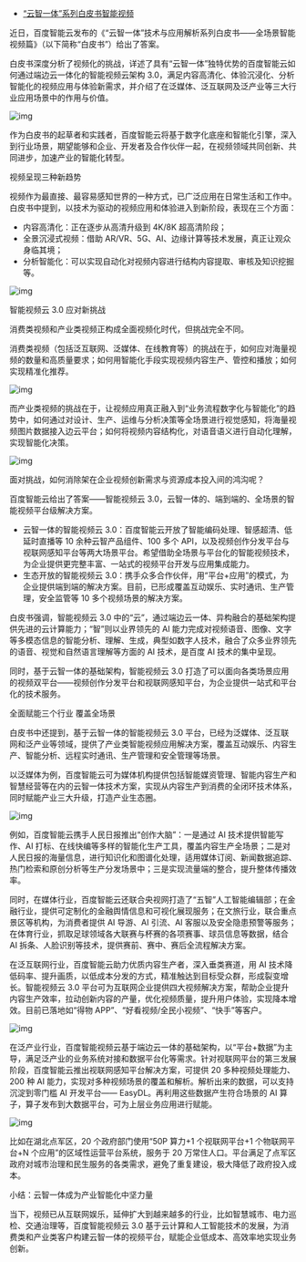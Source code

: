 - [“云智一体”系列白皮书智能视频](https://xie.infoq.cn/article/b18db0cf05d3fd3fda2dbfe23)

近日，百度智能云发布的《“云智一体”技术与应用解析系列白皮书——全场景智能视频篇》（以下简称“白皮书”）给出了答案。

白皮书深度分析了视频化的挑战，详述了具有“云智一体”独特优势的百度智能云如何通过端边云一体化的智能视频云架构 3.0，满足内容高清化、体验沉浸化、分析智能化的视频应用与体验新需求，并介绍了在泛媒体、泛互联网及泛产业等三大行业应用场景中的作用与价值。



![img](https://static001.geekbang.org/infoq/3f/3fd1b741f3160ce96ace8b4cf10f4cbb.png) 

作为白皮书的起草者和实践者，百度智能云将基于数字化底座和智能化引擎，深入到行业场景，期望能够和企业、开发者及合作伙伴一起，在视频领域共同创新、共同进步，加速产业的智能化转型。

 视频呈现三种新趋势 

视频作为最直接、最容易感知世界的一种方式，已广泛应用在日常生活和工作中。 白皮书中提到，以技术为驱动的视频应用和体验进入到新阶段，表现在三个方面：

- 内容高清化：正在逐步从高清升级到 4K/8K 超高清阶段；
- 全景沉浸式视频：借助 AR/VR、5G、AI、边缘计算等技术发展，真正让观众身临其境；
- 分析智能化：可以实现自动化对视频内容进行结构内容提取、审核及知识挖掘等。



![img](https://static001.geekbang.org/infoq/e4/e4ea1875e63eafe542e69ec5541ee55b.png) 



 智能视频云 3.0 应对新挑战 

消费类视频和产业类视频正构成全面视频化时代，但挑战完全不同。

消费类视频（包括泛互联网、泛媒体、在线教育等）的挑战在于，如何应对海量视频的数量和高质量要求；如何用智能化手段实现视频内容生产、管控和播放；如何实现精准化推荐。

![img](https://static001.geekbang.org/infoq/7f/7f0808e47ae1dbdede32c97a1618c0af.png) 



而产业类视频的挑战在于，让视频应用真正融入到“业务流程数字化与智能化”的趋势中，如何通过对设计、生产、运维与分析决策等全场景进行视觉感知，将海量视频图片数据接入边云平台；如何将视频内容结构化，对语音语义进行自动化理解，实现智能化决策。

![img](https://static001.geekbang.org/infoq/08/0847e7148bc04096112aacfc6a854774.png) 

 面对挑战，如何消除架在企业视频创新需求与资源成本投入间的鸿沟呢？

百度智能云给出了答案——智能视频云 3.0，云智一体的、端到端的、全场景的智能视频平台级解决方案。

- 云智一体的智能视频云 3.0：百度智能云开放了智能编码处理、智感超清、低延时直播等 10 余种云智产品组件、100 多个 API，以及视频创作分发平台与视联网感知平台等两大场景平台。希望借助全场景与平台化的智能视频技术，为企业提供更完整丰富、一站式的视频平台开发与应用集成能力。
- 生态开放的智能视频云 3.0：携手众多合作伙伴，用“平台+应用”的模式，为企业提供端到端的解决方案。目前，已形成覆盖互动娱乐、实时通讯、生产管理，安全监管等 10 多个视频场景的解决方案。

白皮书强调，智能视频云 3.0 中的“云”，通过端边云一体、异构融合的基础架构提供先进的云计算能力；“智”则以业界领先的 AI 能力完成对视频语音、图像、文字等多模态信息的智能分析、理解、生成，典型如数字人技术，融合了众多业界领先的语音、视觉和自然语言理解等方面的 AI 技术，是百度 AI 技术的集中呈现。

同时，基于云智一体的基础架构，智能视频云 3.0 打造了可以面向各类场景应用的视频双平台——视频创作分发平台和视联网感知平台，为企业提供一站式和平台化的技术服务。

 全面赋能三个行业 覆盖全场景 

白皮书中还提到，基于云智一体的智能视频云 3.0 平台，已经为泛媒体、泛互联网和泛产业等领域，提供了产业类智能视频应用解决方案，覆盖互动娱乐、内容生产、智能分析、远程实时通讯、生产管理和安全管理等场景。

以泛媒体为例，百度智能云可为媒体机构提供包括智能媒资管理、智能内容生产和智慧经营等在内的云智一体技术方案，实现从内容生产到消费的全闭环技术体系，同时赋能产业三大升级，打造产业生态圈。



![img](https://static001.geekbang.org/infoq/11/11d48815424b94da6dbae9c7f7101204.png) 



例如，百度智能云携手人民日报推出“创作大脑”：一是通过 AI 技术提供智能写作、AI 打标、在线快编等多样的智能化生产工具，覆盖内容生产全场景；二是对人民日报的海量信息，进行知识化和图谱化处理，适用媒体订阅、新闻数据追踪、热门检索和原创分析等生产分发场景中；三是实现流量端的整合，提升整体传播效率。

同时，在媒体行业，百度智能云还联合央视网打造了“五智”人工智能编辑部；在金融行业，提供可定制化的金融舆情信息和可视化展现服务；在文旅行业，联合重点景区等机构，为消费者提供 AI 导游、AI 引流、AI 客服以及安全隐患预警等服务；在体育行业，抓取足球领域各大联赛与杯赛的各项赛事、球员信息等数据，结合 AI 拆条、人脸识别等技术，提供赛前、赛中、赛后全流程解决方案。

在泛互联网行业，百度智能云助力优质内容生产者，深入垂类赛道，用 AI 技术降低码率、提升画质，以低成本分发的方式，精准触达到目标受众群，形成裂变增长。智能视频云 3.0 平台可为互联网企业提供四大视频解决方案，帮助企业提升内容生产效率，拉动创新内容的产量，优化视频质量，提升用户体验，实现降本增效。目前已落地如“得物 APP”、“好看视频/全民小视频”、“快手”等客户。



![img](https://static001.geekbang.org/infoq/50/5098e4252dd7050aed366ee840d7175c.png) 



在泛产业行业，百度智能视频云基于端边云一体的基础架构，以“平台+数据”为主导，满足泛产业的业务系统对接和数据平台化等需求。针对视联网平台的第三发展阶段，百度智能云推出视联网感知平台解决方案，可提供 20 多种视频处理能力、200 种 AI 能力，实现对多种视频场景的覆盖和解析。解析出来的数据，可以支持沉淀到零门槛 AI 开发平台—— EasyDL。再利用这些数据产生符合场景的 AI 算子，算子发布到大数据平台，可为上层业务应用进行赋能。



![img](https://static001.geekbang.org/infoq/6b/6bed323ecc75a8b0bb6572014d962010.png) 



比如在湖北点军区，20 个政府部门使用“50P 算力+1 个视联网平台+1 个物联网平台+N 个应用”的区域性运营平台系统，服务于 20 万常住人口。平台满足了点军区政府对城市治理和民生服务的各类需求，避免了重复建设，极大降低了政府投入成本。

 小结：云智一体成为产业智能化中坚力量 

当下，视频已从互联网娱乐，延伸扩大到越来越多的行业，比如智慧城市、电力巡检、交通治理等，百度智能视频云 3.0 基于云计算和人工智能技术的发展，为消费类和产业类客户构建云智一体的视频平台，赋能企业低成本、高效率地实现业务创新。